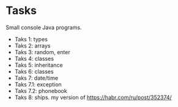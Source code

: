 # Tasks
Small console Java programs. <br>
* Taks 1: types<br>
* Taks 2: arrays<br>
* Taks 3: random, enter<br>
* Taks 4: classes<br>
* Taks 5: inheritance<br>
* Taks 6: classes<br>
* Taks 7: date/time<br>
* Taks 7.1: exception<br>
* Taks 7.2: phonebook
* Taks 8: ships. my version of https://habr.com/ru/post/352374/

